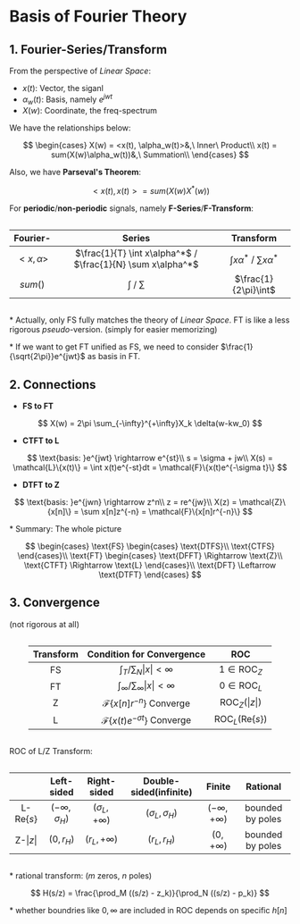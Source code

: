 # Basis of Fourier Theory

## 1. Fourier-Series/Transform

From the perspective of *Linear Space*:

- $x(t)$: Vector, the siganl
- $\alpha_w(t)$: Basis, namely $e^{jwt}$
- $X(w)$: Coordinate, the freq-spectrum

We have the relationships below:

$$
\begin{cases}
X(w) = <x(t), \alpha_w(t)>&,\ Inner\ Product\\
x(t) = sum(X(w)\alpha_w(t))&,\ Summation\\
\end{cases}
$$

Also, we have **Parseval's Theorem**:

$$
<x(t), x(t)> = sum(X(w)X^*(w))
$$

For **periodic**/**non-periodic** signals, namely **F-Series**/**F-Transform**:

<style>
.center 
{
  width: auto;
  display: table;
  margin-left: auto;
  margin-right: auto;
}
</style>
<div class="center">

Fourier- |Series|Transform
:---:|:---:|:---:
$<x, \alpha>$|$\frac{1}{T} \int x\alpha^*$ / $\frac{1}{N} \sum x\alpha^*$|$\int x\alpha^*$ / $\sum x\alpha^*$
$sum()$|$\int$ / $\sum$|$\frac{1}{2\pi}\int$

</div>

\* Actually, only FS fully matches the theory of *Linear Space*. FT is like a less rigorous *pseudo*-version. (simply for easier memorizing)

\* If we want to get FT unified as FS, we need to consider $\frac{1}{\sqrt{2\pi}}e^{jwt}$ as basis in FT.

## 2. Connections

- **FS to FT**

$$
X(w) = 2\pi \sum_{-\infty}^{+\infty}X_k \delta(w-kw_0)
$$

- **CTFT to L**

$$
\text{basis: }e^{jwt} \rightarrow e^{st}\\
s = \sigma + jw\\
X(s) = \mathcal{L}\{x(t)\} = \int x(t)e^{-st}dt = \mathcal{F}\{x(t)e^{-\sigma t}\}
$$

- **DTFT to Z**

$$
\text{basis: }e^{jwn} \rightarrow z^n\\
z = re^{jw}\\
X(z) = \mathcal{Z}\{x[n]\} = \sum x[n]z^{-n} = \mathcal{F}\{x[n]r^{-n}\}
$$

\* Summary: The whole picture

$$
\begin{cases}
  \text{FS}
  \begin{cases}
    \text{DTFS}\\
    \text{CTFS}
  \end{cases}\\
  \text{FT}
  \begin{cases}
    \text{DFFT} \Rightarrow \text{Z}\\
    \text{CTFT} \Rightarrow \text{L}
  \end{cases}\\
  \text{DFT} \Leftarrow \text{DTFT}
\end{cases}
$$

## 3. Convergence

(not rigorous at all)

<style>
.center 
{
  width: auto;
  display: table;
  margin-left: auto;
  margin-right: auto;
}
</style>
<div class="center">

Transform|Condition for Convergence|ROC
:---:|:---:|:---:
FS|$\int_T/\sum_N \|x\| < \infty$|$1\in \text{ROC}_Z$
FT|$\int_\infty/\sum_\infty \|x\| < \infty$|$0\in \text{ROC}_L$
Z|$\mathcal{F}\{x[n]r^{-n}\}$ Converge|$\text{ROC}_Z(\|z\|)$
L|$\mathcal{F}\{x(t)e^{-\sigma t}\}$ Converge|$\text{ROC}_L(\text{Re}\{s\})$

</div>

ROC of L/Z Transform:

<style>
.center 
{
  width: auto;
  display: table;
  margin-left: auto;
  margin-right: auto;
}
</style>
<div class="center">

$\quad$|Left-sided|Right-sided|Double-sided(infinite)|Finite|Rational
:---:|:---:|:---:|:---:|:---:|:---:
L-$\text{Re}\{s\}$|$(-\infty, \sigma_H)$|$(\sigma_L, +\infty)$|$(\sigma_L, \sigma_H)$|$(-\infty, +\infty)$|bounded by poles
Z-$\|z\|$|$(0, r_H)$|$(r_L, +\infty)$|$(r_L, r_H)$|$(0, +\infty)$|bounded by poles

</div>

\* rational transform: ($m$ zeros, $n$ poles)

$$
H(s/z) = \frac{\prod_M ((s/z) - z_k)}{\prod_N ((s/z) - p_k)}
$$

\* whether boundries like $0, \infty$ are included in ROC depends on specific $h[n]$
